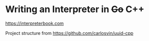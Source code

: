 # Writing an Interpreter in ~~Go~~ C++

https://interpreterbook.com

Project structure from https://github.com/carlosvin/uuid-cpp
